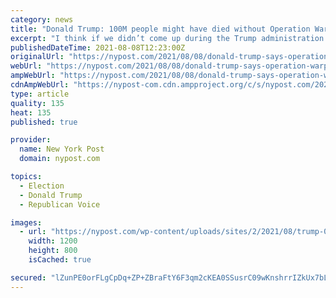 ```yaml
---
category: news
title: "Donald Trump: 100M people might have died without Operation Warp Speed"
excerpt: "I think if we didn’t come up during the Trump administration with the vaccine, you could have 100 million people dead, just like you had in 1917,” Trump said in an interview on"
publishedDateTime: 2021-08-08T12:23:00Z
originalUrl: "https://nypost.com/2021/08/08/donald-trump-says-operation-warp-speed-saved-lives/"
webUrl: "https://nypost.com/2021/08/08/donald-trump-says-operation-warp-speed-saved-lives/"
ampWebUrl: "https://nypost.com/2021/08/08/donald-trump-says-operation-warp-speed-saved-lives/amp/"
cdnAmpWebUrl: "https://nypost-com.cdn.ampproject.org/c/s/nypost.com/2021/08/08/donald-trump-says-operation-warp-speed-saved-lives/amp/"
type: article
quality: 135
heat: 135
published: true

provider:
  name: New York Post
  domain: nypost.com

topics:
  - Election
  - Donald Trump
  - Republican Voice

images:
  - url: "https://nypost.com/wp-content/uploads/sites/2/2021/08/trump-002.jpg?quality=90&strip=all&w=1200"
    width: 1200
    height: 800
    isCached: true

secured: "lZunPE0orFLgCpDq+ZP+ZBraFtY6F3qm2cKEA0SSusrC09wKnshrrIZkUx7bL09+fxF7+03UYm7gTiv2rU0POd/CSbx4pIBf7g41OYT4tINxkuXJs47thUcXnrLdrXXppqmzK4lQ3PBuoA+F9NNR8UgAU66Y2MpFFB3t97FhkGD2iCMZdaqxIa9LAMuGPVdK/GpwBnrMRuRJToX05wUEi3FOjq31lSPLUqODzSnLC0sZ/O54P+Bv2lxB5Nn+GpWOaMtE0yUHOZvpM1WVB9tNpHXapjSAJKNzp4jYDZgKFwJDYTuN/N1FBOO6pDAJleWVBS+IwW4S7cNDxNnq2F9ctZY375Sz5X+FRPZPiXnOV20=;08wH/Pdg/iI/cYp/KFznKQ=="
---
```


